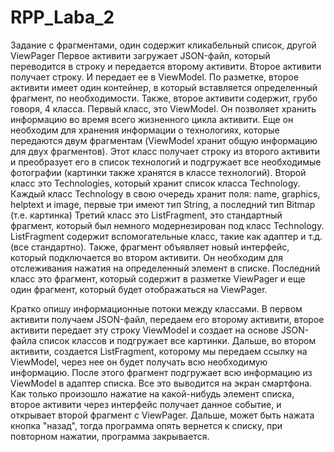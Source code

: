 # RPP_Laba_2
  Задание с фрагментами, один содержит кликабельный список, другой ViewPager
  Первое активити загружает JSON-файл, который переводится в строку и передается второму активити.
  Второе активити получает строку. И передает ее в ViewModel. По разметке, второе активити имеет один контейнер, в который вставляется
определенный фрагмент, по необходимости. Также, второе активити содержит, грубо говоря, 4 класса.
  Первый класс, это ViewModel. Он позволяет хранить информацию во время всего жизненного цикла активити. Еще он необходим для хранения
информации о технологиях, которые передаются двум фрагментам (ViewModel хранит общую информацию для двух фрагментов). Этот класс
получает строку из второго активити и преобразует его в список технологий и подгружает все необходимые фотографии (картинки также хранятся
в классе технологий).
  Второй класс это Technologies, который хранит список класса Technology. Каждый класс Technology в свою очередь хранит поля:
name, graphics, helptext и image, первые три имеют тип String, а последний тип Bitmap (т.е. картинка)
  Третий класс это ListFragment, это стандартный фрагмент, который был немного модернезирован под класс Technology. ListFragment
содержит вспомогательные класс, такие как адаптер и т.д. (все стандартно). Также, фрагмент объявляет новый интерфейс, который подключается
во втором активити. Он необходим для отслеживания нажатия на определенный элемент в списке.
  Последний класс это фрагмент, который содержит в разметке ViewPager и еще один фрагмент, который будет отображаться на ViewPager.
  
  Кратко опишу информационные потоки между классами. В первом активити получаем JSON-файл, передаем его второму активити, второе
активити передает эту строку ViewModel и создает на основе JSON-файла список классов и подгружает все картинки. Дальше, во втором 
активити, создается ListFragment, которому мы передаем ссылку на ViewModel, через нее он будет получать всю необходимую информацию. После
этого фрагмент подгружает всю информацию из ViewModel в адаптер списка. Все это выводится на экран смартфона. Как только произошло нажатие
на какой-нибудь элемент списка, второе активити через интерфейс получает данное событие, и открывает второй фрагмент с ViewPager. Дальше,
может быть нажата кнопка "назад", тогда программа опять вернется к списку, при повторном нажатии, программа закрывается.
